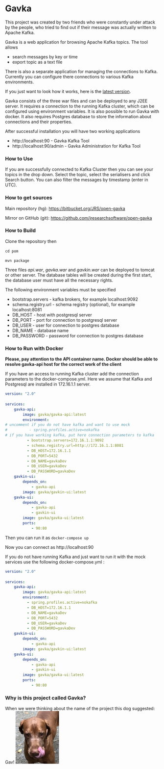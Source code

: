 # Gavka #

This project was created by two friends who were constantly under attack by the people, who tried to find out if their message was actually written to Apache Kafka.

Gavka is a web application for browsing Apache Kafka topics. The tool allows

* search messages by key or time
* export topic as a text file

There is also a separate application for managing the connections to Kafka. Currently you can configure there connections to various Kafka environments.

If you just want to look how it works, here is the [latest version](http://c.chnch.us:90/).

Gavka consists of the three war files and can be deployed to any J2EE server. It requires a connection to the running Kafka cluster, which can be configured using environment variables. It is also possible to run Gavka with docker. It also requires Postgres database to store the information about connections and their properties.

After successful installation you will have two working applications

* http://localhost:90 - Gavka Kafka Tool
* http://localhost:90/admin - Gavka Administration for Kafka Tool

### How to Use ###

If you are successfully connected to Kafka Cluster then you can see your topics in the drop down.  Select the topic, select the serialisers and click Search button. You can also filter the messages by timestamp (enter in UTC).

### How to get sources ###

Main repository (hg): https://bitbucket.org/JRS/open-gavka

Mirror on GitHub (git): https://github.com/jresearchsoftware/open-gavka

### How to Build ###

Clone the repository then

`cd pom`

`mvn package`

Three files *api.war*, *gavka.war* and *gavkin.war* can be deployed to tomcat or other server. The database tables will be created during the first start, the database user must have all the necessary rights.

The following environment variables must be specified

* bootstrap.servers - kafka brokers, for example localhost:9092
* schema.registry.url - schema registry (optional), for example localhost:8081
* DB_HOST - host with postgresql server 
* DB_PORT - port for connection to postgresql server
* DB_USER - user for connection to postgres database
* DB_NAME - database name 
* DB_PASSWORD - password for connection to postgres database


### How to Run with Docker ###

**Please, pay attention to the API container name. Docker should be able to resolve gavka-api host for the correct work of the client**

If you have an access to running Kafka cluster add the connection parameters to the docker-compose.yml. Here we assume that Kafka and Postgresql are installed in 172.16.1.1 server.

```yaml
version: "2.0"

services:
    gavka-api: 
        image: gavka/gavka-api:latest
        environment:  
# uncomment if you do not have kafka and want to use mock          
#          - spring.profiles.active=nokafka
# if you have working kafka, put here connection parameters to kafka   
          - bootstrap.servers=172.16.1.1:9092
          - schema.registry.url=http://172.16.1.1:8081
          - DB_HOST=172.16.1.1
          - DB_PORT=5432
          - DB_NAME=gavkaDev
          - DB_USER=gavkaDev
          - DB_PASSWORD=gavkaDev 
    gavkin-ui:
        depends_on: 
            - gavka-api
        image: gavka/gavkin-ui:latest
    gavka-ui:
        depends_on: 
            - gavka-api
            - gavkin-ui
        image: gavka/gavka-ui:latest
        ports:
            - 90:80
```   
Then you can run it as 
`docker-compose up`

Now you can connect as http://localhost:90

If you do not have running Kafka and just want to run it with the mock services use the following docker-compose.yml :

```yaml
version: "2.0"

services:
    gavka-api: 
        image: gavka/gavka-api:latest
        environment:  
          - spring.profiles.active=nokafka
          - DB_HOST=172.16.1.1
          - DB_NAME=gavkaDev
          - DB_PORT=5432
          - DB_USER=gavkaDev
          - DB_PASSWORD=gavkaDev 
    gavkin-ui:
        depends_on: 
            - gavka-api
        image: gavka/gavkin-ui:latest
    gavka-ui:
        depends_on: 
            - gavka-api
            - gavkin-ui
        image: gavka/gavka-ui:latest
        ports:
            - 90:80

```   


### Why is this project called Gavka? ###

When we were thinking about the name of the project this dog suggested: Gav! ![artie](images/artie.JPG)

